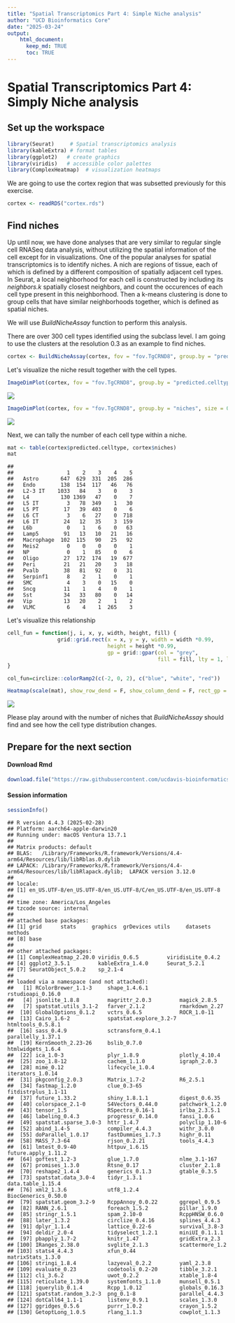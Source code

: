 ```yaml
---
title: "Spatial Transcriptomics Part 4: Simple Niche analysis"
author: "UCD Bioinformatics Core"
date: "2025-03-24"
output:
    html_document:
      keep_md: TRUE
      toc: TRUE
---
```


# Spatial Transcriptomics Part 4: Simply Niche analysis



## Set up the workspace



``` r
library(Seurat)     # Spatial transcriptomics analysis
library(kableExtra) # format tables
library(ggplot2)   # create graphics
library(viridis)   # accessible color palettes
library(ComplexHeatmap)  # visualization heatmaps
```

We are going to use the cortex region that was subsetted previously for this exercise.



``` r
cortex <- readRDS("cortex.rds")
```

## Find niches

Up until now, we have done analyses that are very similar to regular single cell RNASeq data analysis, without utilizing the spatial information of the cell except for in visualizations. One of the popular analyses for spatial transcriptomics is to identify niches. A nich are regions of tissue, each of which is defined by a different composition of spatially adjacent cell types. In Seurat, a local neighborhood for each cell is constructed by including its _neighbors.k_ spatially closest neighbors, and count the occurences of each cell type present in this neighborhood. Then a k-means clustering is done to group cells that have similar neighborhoods together, which is defined as spatial niches.

We will use _BuildNicheAssay_ function to perform this analysis.

There are over 300 cell types identified using the subclass level. I am going to use the clusters at the resolution 0.3 as an example to find niches.


``` r
cortex <- BuildNicheAssay(cortex, fov = "fov.TgCRND8", group.by = "predicted.celltype", niches.k = 5, neighbors.k = 30)
```

Let's visualize the niche result together with the cell types.


``` r
ImageDimPlot(cortex, fov = "fov.TgCRND8", group.by = "predicted.celltype", size = 0.75, dark.background = F)
```

![](04-Simple_Niche_files/figure-html/unnamed-chunk-2-1.png)<!-- -->

``` r
ImageDimPlot(cortex, fov = "fov.TgCRND8", group.by = "niches", size = 0.75, dark.background = F)
```

![](04-Simple_Niche_files/figure-html/unnamed-chunk-2-2.png)<!-- -->

Next, we can tally the number of each cell type within a niche.


``` r
mat <- table(cortex$predicted.celltype, cortex$niches)
mat
```

```
##             
##                 1    2    3    4    5
##   Astro       647  629  331  205  286
##   Endo        138  154  117   46   76
##   L2-3 IT    1033   84    3    0    3
##   L4          130 1369   47    0    7
##   L5 IT         3   78  349    1   30
##   L5 PT        17   39  403    0    6
##   L6 CT         3    6   27    0  718
##   L6 IT        24   12   35    3  159
##   L6b           0    1    6    0   63
##   Lamp5        91   13   10   21   16
##   Macrophage  102  115   90   25   92
##   Meis2         0    0    0    0    1
##   NP            0    1   85    0    6
##   Oligo        27  172  174   19  677
##   Peri         21   21   20    3   18
##   Pvalb        38   81   92    0   31
##   Serpinf1      8    2    1    0    1
##   SMC           4    3    0   15    0
##   Sncg         11    1    4    0    1
##   Sst          34   33   80    0   14
##   Vip          13   20    2    1    2
##   VLMC          6    4    1  265    3
```

Let's visualize this relationship


``` r
cell_fun = function(j, i, x, y, width, height, fill) {
                grid::grid.rect(x = x, y = y, width = width *0.99, 
                                height = height *0.99,
                                gp = grid::gpar(col = "grey", 
                                                fill = fill, lty = 1, lwd = 0.5))
}

col_fun=circlize::colorRamp2(c(-2, 0, 2), c("blue", "white", "red"))

Heatmap(scale(mat), show_row_dend = F, show_column_dend = F, rect_gp = grid::gpar(type = "none"), cell_fun = cell_fun, col = col_fun, column_names_rot = 90)
```

![](04-Simple_Niche_files/figure-html/unnamed-chunk-4-1.png)<!-- -->

Please play around with the number of niches that _BuildNicheAssay_ should find and see how the cell type distribution changes.

## Prepare for the next section


#### Download Rmd

``` r
download.file("https://raw.githubusercontent.com/ucdavis-bioinformatics-training/2025-March-Spatial-Transcriptomics/main/data_analysis/05-NicheDE.Rmd", "05-NicheDE.Rmd")
```

#### Session information

``` r
sessionInfo()
```

```
## R version 4.4.3 (2025-02-28)
## Platform: aarch64-apple-darwin20
## Running under: macOS Ventura 13.7.1
## 
## Matrix products: default
## BLAS:   /Library/Frameworks/R.framework/Versions/4.4-arm64/Resources/lib/libRblas.0.dylib 
## LAPACK: /Library/Frameworks/R.framework/Versions/4.4-arm64/Resources/lib/libRlapack.dylib;  LAPACK version 3.12.0
## 
## locale:
## [1] en_US.UTF-8/en_US.UTF-8/en_US.UTF-8/C/en_US.UTF-8/en_US.UTF-8
## 
## time zone: America/Los_Angeles
## tzcode source: internal
## 
## attached base packages:
## [1] grid      stats     graphics  grDevices utils     datasets  methods  
## [8] base     
## 
## other attached packages:
## [1] ComplexHeatmap_2.20.0 viridis_0.6.5         viridisLite_0.4.2    
## [4] ggplot2_3.5.1         kableExtra_1.4.0      Seurat_5.2.1         
## [7] SeuratObject_5.0.2    sp_2.1-4             
## 
## loaded via a namespace (and not attached):
##   [1] RColorBrewer_1.1-3     shape_1.4.6.1          rstudioapi_0.16.0     
##   [4] jsonlite_1.8.8         magrittr_2.0.3         magick_2.8.5          
##   [7] spatstat.utils_3.1-2   farver_2.1.2           rmarkdown_2.27        
##  [10] GlobalOptions_0.1.2    vctrs_0.6.5            ROCR_1.0-11           
##  [13] Cairo_1.6-2            spatstat.explore_3.2-7 htmltools_0.5.8.1     
##  [16] sass_0.4.9             sctransform_0.4.1      parallelly_1.37.1     
##  [19] KernSmooth_2.23-26     bslib_0.7.0            htmlwidgets_1.6.4     
##  [22] ica_1.0-3              plyr_1.8.9             plotly_4.10.4         
##  [25] zoo_1.8-12             cachem_1.1.0           igraph_2.0.3          
##  [28] mime_0.12              lifecycle_1.0.4        iterators_1.0.14      
##  [31] pkgconfig_2.0.3        Matrix_1.7-2           R6_2.5.1              
##  [34] fastmap_1.2.0          clue_0.3-65            fitdistrplus_1.1-11   
##  [37] future_1.33.2          shiny_1.8.1.1          digest_0.6.35         
##  [40] colorspace_2.1-0       S4Vectors_0.44.0       patchwork_1.2.0       
##  [43] tensor_1.5             RSpectra_0.16-1        irlba_2.3.5.1         
##  [46] labeling_0.4.3         progressr_0.14.0       fansi_1.0.6           
##  [49] spatstat.sparse_3.0-3  httr_1.4.7             polyclip_1.10-6       
##  [52] abind_1.4-5            compiler_4.4.3         withr_3.0.0           
##  [55] doParallel_1.0.17      fastDummies_1.7.3      highr_0.11            
##  [58] MASS_7.3-64            rjson_0.2.21           tools_4.4.3           
##  [61] lmtest_0.9-40          httpuv_1.6.15          future.apply_1.11.2   
##  [64] goftest_1.2-3          glue_1.7.0             nlme_3.1-167          
##  [67] promises_1.3.0         Rtsne_0.17             cluster_2.1.8         
##  [70] reshape2_1.4.4         generics_0.1.3         gtable_0.3.5          
##  [73] spatstat.data_3.0-4    tidyr_1.3.1            data.table_1.15.4     
##  [76] xml2_1.3.6             utf8_1.2.4             BiocGenerics_0.50.0   
##  [79] spatstat.geom_3.2-9    RcppAnnoy_0.0.22       ggrepel_0.9.5         
##  [82] RANN_2.6.1             foreach_1.5.2          pillar_1.9.0          
##  [85] stringr_1.5.1          spam_2.10-0            RcppHNSW_0.6.0        
##  [88] later_1.3.2            circlize_0.4.16        splines_4.4.3         
##  [91] dplyr_1.1.4            lattice_0.22-6         survival_3.8-3        
##  [94] deldir_2.0-4           tidyselect_1.2.1       miniUI_0.1.1.1        
##  [97] pbapply_1.7-2          knitr_1.47             gridExtra_2.3         
## [100] IRanges_2.38.0         svglite_2.1.3          scattermore_1.2       
## [103] stats4_4.4.3           xfun_0.44              matrixStats_1.3.0     
## [106] stringi_1.8.4          lazyeval_0.2.2         yaml_2.3.8            
## [109] evaluate_0.23          codetools_0.2-20       tibble_3.2.1          
## [112] cli_3.6.2              uwot_0.2.2             xtable_1.8-4          
## [115] reticulate_1.39.0      systemfonts_1.1.0      munsell_0.5.1         
## [118] jquerylib_0.1.4        Rcpp_1.0.12            globals_0.16.3        
## [121] spatstat.random_3.2-3  png_0.1-8              parallel_4.4.3        
## [124] dotCall64_1.1-1        listenv_0.9.1          scales_1.3.0          
## [127] ggridges_0.5.6         purrr_1.0.2            crayon_1.5.2          
## [130] GetoptLong_1.0.5       rlang_1.1.3            cowplot_1.1.3
```
